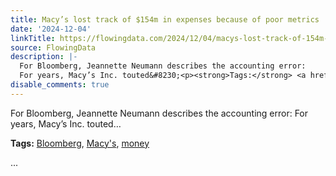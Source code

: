 ```yaml
---
title: Macy’s lost track of $154m in expenses because of poor metrics
date: '2024-12-04'
linkTitle: https://flowingdata.com/2024/12/04/macys-lost-track-of-154m-in-expenses-because-of-poor-metrics/
source: FlowingData
description: |-
  For Bloomberg, Jeannette Neumann describes the accounting error:
  For years, Macy’s Inc. touted&#8230;<p><strong>Tags:</strong> <a href="https://flowingdata.com/tag/bloomberg/" rel="tag">Bloomberg</a>, <a href="https://flowingdata.com/tag/macys/" rel="tag">Macy's</a>, <a href="https://flowingdata.com/tag/money/" rel="tag">money</a></p> ...
disable_comments: true
---
```

For Bloomberg, Jeannette Neumann describes the accounting error:
For years, Macy’s Inc. touted&#8230;<p><strong>Tags:</strong> <a href="https://flowingdata.com/tag/bloomberg/" rel="tag">Bloomberg</a>, <a href="https://flowingdata.com/tag/macys/" rel="tag">Macy's</a>, <a href="https://flowingdata.com/tag/money/" rel="tag">money</a></p> ...